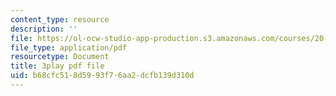 ```yaml
---
content_type: resource
description: ''
file: https://ol-ocw-studio-app-production.s3.amazonaws.com/courses/20-219-becoming-the-next-bill-nye-writing-and-hosting-the-educational-show-january-iap-2015/b68cfc518d5993f76aa2dcfb139d310d_kQnA60blp6o.pdf
file_type: application/pdf
resourcetype: Document
title: 3play pdf file
uid: b68cfc51-8d59-93f7-6aa2-dcfb139d310d
---
```

